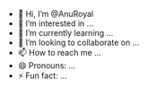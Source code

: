 - 👋 Hi, I’m @AnuRoyal
- 👀 I’m interested in ...
- 🌱 I’m currently learning ...
- 💞️ I’m looking to collaborate on ...
- 📫 How to reach me ...
- 😄 Pronouns: ...
- ⚡ Fun fact: ...

<!---
AnuRoya/AnuRoya is a ✨ special ✨ repository because its `README.md` (this file) appears on your GitHub profile.
You can click the Preview link to take a look at your changes.
--->
